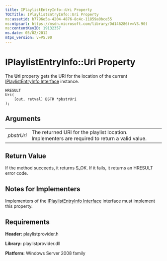 ```yaml
---
title: IPlaylistEntryInfo::Uri Property
TOCTitle: IPlaylistEntryInfo::Uri Property
ms:assetid: b7796e5a-4204-4876-8c4c-11859a0bce55
ms:mtpsurl: https://msdn.microsoft.com/library/Dd146286(v=VS.90)
ms:contentKeyID: 19132357
ms.date: 05/02/2012
mtps_version: v=VS.90
---
```


# IPlaylistEntryInfo::Uri Property

The **Uri** property gets the URI for the location of the current [IPlaylistEntryInfo Interface](iplaylistentryinfo-interface.md) instance.

    HRESULT
    Uri( 
        [out, retval] BSTR *pbstrUri 
    );

## Arguments

|||
|--- |--- |
|*pbstrUri*|The returned URI for the playlist location. Implementers are required to return a valid value.|

## Return Value

If the method succeeds, it returns S\_OK. If it fails, it returns an HRESULT error code.

## Notes for Implementers

Implementers of the [IPlaylistEntryInfo Interface](iplaylistentryinfo-interface.md) interface must implement this property.

## Requirements

**Header:** playlistprovider.h

**Library:** playlistprovider.dll

**Platform:** Windows Server 2008 family
